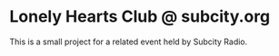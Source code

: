 # Lonely Hearts Club @ subcity.org

This is a small project for a related event held by Subcity Radio.
